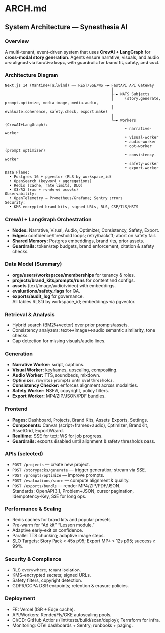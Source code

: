 # ARCH.md

## System Architecture — Synesthesia AI

### Overview
A multi-tenant, event-driven system that uses **CrewAI + LangGraph** for **cross-modal story generation**. Agents ensure narrative, visuals, and audio are aligned via iterative loops, with guardrails for brand fit, safety, and cost.

### Architecture Diagram
```
Next.js 14 (Mantine+Tailwind) ── REST/SSE/WS ─► FastAPI API Gateway
                                                │
                                                ├─► NATS Subjects
                                                │     (story.generate, prompt.optimize, media.image, media.audio,
                                                │      evaluate.coherence, safety.check, export.make)
                                                │
                                                └─► Workers (CrewAI+LangGraph):
                                                      • narrative-worker
                                                      • visual-worker
                                                      • audio-worker
                                                      • opt-worker (prompt optimizer)
                                                      • consistency-worker
                                                      • safety-worker
                                                      • export-worker
Data Plane:
  • Postgres 16 + pgvector (RLS by workspace_id)
  • OpenSearch (keyword + aggregations)
  • Redis (cache, rate limits, DLQ)
  • S3/R2 (raw + rendered assets)
Observability:
  • OpenTelemetry → Prometheus/Grafana; Sentry errors
Security:
  • KMS-encrypted brand kits, signed URLs, RLS, CSP/TLS/HSTS
```

### CrewAI + LangGraph Orchestration
- **Nodes:** Narrative, Visual, Audio, Optimizer, Consistency, Safety, Export.  
- **Edges:** confidence/threshold loops; retry/backoff; abort on safety fail.  
- **Shared Memory:** Postgres embeddings, brand kits, prior assets.  
- **Guardrails:** token/step budgets, brand enforcement, citation & safety checks.

### Data Model (Summary)
- **orgs/users/workspaces/memberships** for tenancy & roles.  
- **projects/brand_kits/prompts/runs** for content and configs.  
- **assets** (text/image/audio/video) with embeddings.  
- **evaluations/safety_flags** for QA.  
- **exports/audit_log** for governance.  
All tables RLS’d by workspace_id; embeddings via pgvector.

### Retrieval & Analysis
- Hybrid search (BM25+vector) over prior prompts/assets.  
- Consistency analyzers: text↔image↔audio semantic similarity, tone checks.  
- Gap detection for missing visuals/audio lines.  

### Generation
- **Narrative Worker:** script, captions.  
- **Visual Worker:** keyframes, upscaling, compositing.  
- **Audio Worker:** TTS, soundbeds, mixdown.  
- **Optimizer:** rewrites prompts until eval thresholds.  
- **Consistency Checker:** enforces alignment across modalities.  
- **Safety Worker:** NSFW, copyright, policy filters.  
- **Export Worker:** MP4/ZIP/JSON/PDF bundles.

### Frontend
- **Pages:** Dashboard, Projects, Brand Kits, Assets, Exports, Settings.  
- **Components:** Canvas (script+frames+audio), Optimizer, BrandKit, AssetGrid, ExportWizard.  
- **Realtime:** SSE for text; WS for job progress.  
- **Guardrails:** exports disabled until alignment & safety thresholds pass.

### APIs (selected)
- `POST /projects` — create new project.  
- `POST /storypacks/generate` — trigger generation; stream via SSE.  
- `POST /prompts/optimize` — improve prompts.  
- `POST /evaluations/score` — compute alignment & quality.  
- `POST /exports/bundle` — render MP4/ZIP/PDF/JSON.  
Standards: OpenAPI 3.1, Problem+JSON, cursor pagination, Idempotency-Key, SSE for long ops.

### Performance & Scaling
- Redis caches for brand kits and popular presets.  
- Pre-warm for “Ad kit,” “Lesson module.”  
- Adaptive early-exit on confidence.  
- Parallel TTS chunking; adaptive image steps.  
- SLO Targets: Story Pack < 45s p95; Export MP4 < 12s p95; success ≥ 99%.

### Security & Compliance
- RLS everywhere; tenant isolation.  
- KMS-encrypted secrets; signed URLs.  
- Safety filters, copyright detection.  
- GDPR/CCPA DSR endpoints; retention & erasure policies.

### Deployment
- FE: Vercel (ISR + Edge cache).  
- API/Workers: Render/Fly/GKE autoscaling pools.  
- CI/CD: GitHub Actions (lint/tests/build/scan/deploy); Terraform for infra.  
- Monitoring: OTel dashboards + Sentry; runbooks + paging.  
